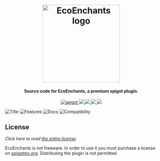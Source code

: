 <h1 align="center">
  <br>
  <img src="https://plugins.willfp.com/ecoenchants/logo.png" alt="EcoEnchants logo" width="256">
  <br>
</h1>

<h4 align="center">Source code for EcoEnchants, a premium spigot plugin.</h4>

<p align="center">
    <a href="https://www.spigotmc.org/resources/ecoenchants.79573/">
        <img alt="spigot" src="https://img.shields.io/badge/spigot-ecoenchants-brightgreen?style=for-the-badge"/>
    </a>
    <a href="https://bstats.org/plugin/bukkit/EcoEnchants" alt="bstats servers">
        <img src="https://img.shields.io/bstats/servers/7666?color=brightgreen&style=for-the-badge"/>
    </a>
    <a href="https://bstats.org/plugin/bukkit/EcoEnchants" alt="bstats players">
        <img src="https://img.shields.io/bstats/players/7666?color=brightgreen&style=for-the-badge"/>
    </a>
    <a href="https://ecoenchants.willfp.com/" alt="Docs (gitbook)">
        <img src="https://img.shields.io/badge/docs-gitbook-brightgreen?style=for-the-badge&logo=appveyor"/>
    </a>
    <a href="https://discord.gg/ZcwpSsE/" alt="Discord">
        <img src="https://img.shields.io/discord/452518336627081236?label=discord&style=for-the-badge"/>
    </a>
</p>


![Title](https://i.imgur.com/O08LBOR.png)
![Features](https://i.imgur.com/nrBvTlm.png)
![Docs](https://i.imgur.com/3LzH2tB.png)
![Compatibility](https://i.imgur.com/jMHT1rF.png)

## License
*Click here to read [the entire license](https://github.com/Auxilor/EcoEnchants/blob/master/LICENSE.md).* 

EcoEnchants is not freeware. In order to use it you must purchase a license on [spigotmc.org](https://spigotmc.org).
Distributing the plugin is not permitted.